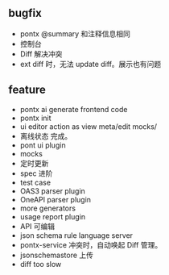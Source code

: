 ## bugfix

- pontx @summary 和注释信息相同
- 控制台
- Diff 解决冲突
- ext diff 时，无法 update diff。展示也有问题

## feature

- pontx ai generate frontend code
- pontx init
- ui editor action as view meta/edit mocks/
- 离线状态 完成。
- pont ui plugin
- mocks
- 定时更新
- spec 进阶
- test case
- OAS3 parser plugin
- OneAPI parser plugin
- more generators
- usage report plugin
- API 可编辑
- json schema rule language server
- pontx-service 冲突时，自动唤起 Diff 管理。
- jsonschemastore 上传
- diff too slow
